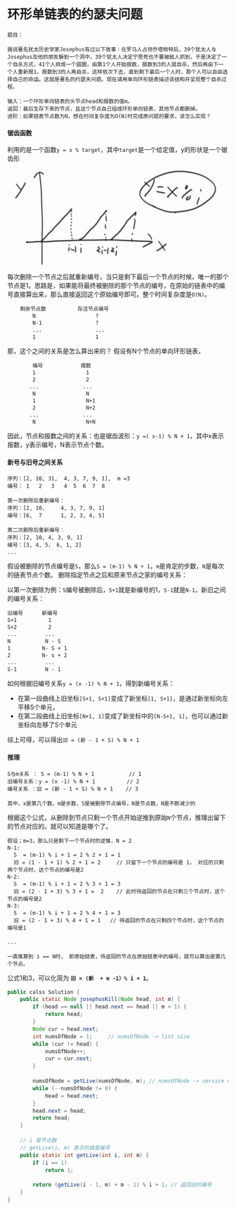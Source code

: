 # 环形单链表的约瑟夫问题
```
题目：

据说著名犹太历史学家Josephus有过以下故事：在罗马人占领乔塔帕特后，39个犹太人与Josephus及他的朋友躲到一个洞中，39个犹太人决定宁愿死也不要被敌人抓到，于是决定了一个自杀方式，41个人排成一个圆圈，由第1个人开始报数，报数到3的人就自杀，然后再由下一个人重新报1，报数到3的人再自杀，这样依次下去，直到剩下最后一个人时，那个人可以自由选择自己的命运。这就是著名的约瑟夫问题。现在请用单向环形链表描述该结构并呈现整个自杀过程。

输入：一个环形单向链表的头节点head和报数的值m。
返回：最后生存下来的节点，且这个节点自己组成环形单向链表，其他节点都删掉。
进阶：如果链表节点数为N，想在时间复杂度为O(N)时完成原问题的要求，该怎么实现？
```
#### 锯齿函数
利用的是一个函数`y = x % target`，其中`target`是一个给定值，y的形状是一个锯齿形

![锯齿](./img/约瑟夫环_函数.png) 

每次删除一个节点之后就重新编号，当只是剩下最后一个节点的时候，唯一的那个节点是1。思路是，如果能将最终被删除的那个节点的编号，在原始的链表中的编号直接算出来，那么直接返回这个原始编号即可。整个时间复杂度是`O(N)`。
```
    剩余节点数          存活节点编号
        N                   ?
        N-1                 ?
        ...                 ...
        1                   1
```

那，这个之间的关系是怎么算出来的？ 假设有N个节点的单向环形链表，
```
        编号            报数           
        1                1
        2                2
       ...              ...
        N                N
        1                N+1
        2                N+2
       ...              ...
        N                N+N
```
因此，节点和报数之间的关系：也是锯齿波形：`y =( x-1) % N + 1`，其中x表示报数，y表示编号，N表示节点个数。

#### 新号与旧号之间关系
```
序列：[2, 10, 31,  4, 3, 7, 9, 1],  m =3 
编号： 1   2   3   4  5  6  7  8

第一次删除后重新编号：
序列：[2, 10,     4, 3, 7, 9, 1]
编号：[6,  7      1, 2, 3, 4, 5]

第二次删除后重新编号：
序列：[2, 10, 4, 3, 9, 1]
编号：[3, 4, 5， 6, 1, 2]
...
```
假设被删除的节点编号是`S`，那么`S = (m-1) % N + 1`，`m`是肯定的步数，`N`是每次的链表节点个数。 删除指定节点之后和原来节点之家的编号关系：

以第一次删除为例：`S`编号被删除后，`S+1`就是新编号的1，`S-1`就是`N-1`，新旧之间的编号关系：
```
旧编号      新编号
S+1          1
S+2          2 
...         ...
N           N - S
1          N- S + 1
2          N- s + 2
...         ...
S-1         N - 1 
```
如何根据旧编号关系`y = (x -1) % N + 1`，得到新编号关系：
+ 在第一段曲线上旧坐标`[S+1, S+1]`变成了新坐标`[1, S+1]`，是通过新坐标向左平移S个单元，
+ 在第二段曲线上旧坐标`[N+1, 1]`变成了新坐标中的`[N-S+1, 1]`，也可以通过新坐标向左移了S个单元

综上可得，可以得出`旧 = (新 - 1 + S) % N + 1` 

#### 推理
```
S与m关系 ： S = (m-1) % N + 1           // 1
旧编号关系：y = (x -1) % N + 1          // 2
编号关系 ：旧 = (新 - 1 + S) % N + 1    // 3

其中，x是第几个数，m是步数，S是被删除节点编号，N是节点数，N是不断减少的
```
根据这个公式，从删除到节点只剩一个节点开始逆推到原始`N`个节点，推理出留下的节点对应的。就可以知道是哪个了。

```
假设；m=3，那么只是剩下一个节点时的逆推，N = 2
N-1:
  S  = (m-1) % i + 1 = 2 % 2 + 1 = 1
  旧 = (1 - 1 + 1) % 2 + 1 = 2     // 只留下一个节点的编号是 1， 对应的只剩两个节点时，这个节点的编号是2
N-2: 
  S  = (m-1) % i + 1 = 2 % 3 + 1 = 3
  旧 = (2 - 1 + 3) % 3 + 1 =  2    // 此时待返回的节点在只剩三个节点时，这个节点的编号是2
N-3:
  S  = (m-1) % i + 1 = 2 % 4 + 1 = 3
  旧 = (2 - 1 + 3) % 4 + 1 = 1   // 待返回的节点在只剩四个节点时，这个节点的编号是1

...

一直推算到 i == N时， 即原始链表，待返回的节点在原始链表中的编号，就可以算出是第几个节点。
```
公式1和3，可以化简为 **`旧 = (新  + m -1）% i + 1`**。
```java
public calss Solution { 
	public static Node josephusKill(Node head, int m) {
		if (head == null || head.next == head || m < 1) {
			return head;
		}
		Node cur = head.next;
		int numsOfNode = 1;     // numsOfNode -> list size
		while (cur != head) {
			numsOfNode++;
			cur = cur.next;
		}
		
		numsOfNode = getLive(numsOfNode, m); // numsOfNode -> service node position
		while (--numsOfNode != 0) {
			head = head.next;
		}
		head.next = head;
		return head;
	}

    // i 是节点数
    // getLive(i, m) 表示的就是编号 
	public static int getLive(int i, int m) {
		if (i == 1) 
        	return 1;
		
		return (getLive(i - 1, m) + m - 1) % i + 1; // 返回旧的编号
	}
}
```
